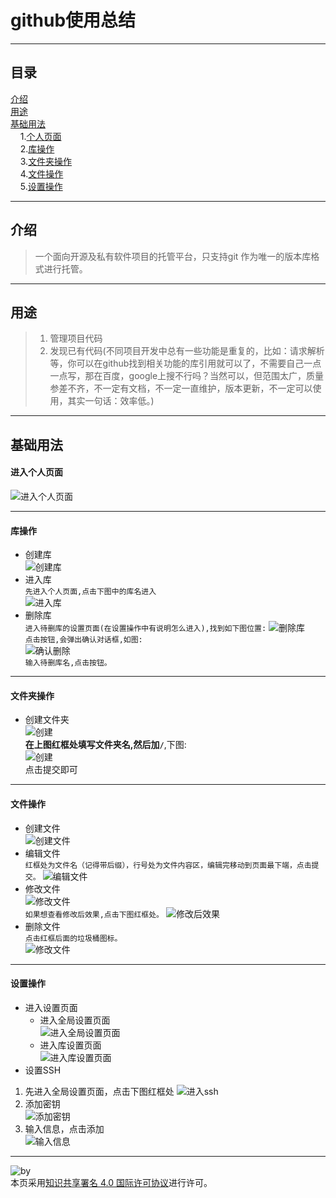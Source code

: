 # github使用总结
***
## 目录  
[介绍](https://github.com/person-0/note/blob/master/tool/Github.md#介绍)  
[用途](https://github.com/person-0/note/blob/master/tool/Github.md#用途)  
[基础用法](https://github.com/person-0/note/blob/master/tool/Github.md#基础用法)  
&nbsp;&nbsp;&nbsp;&nbsp;1.[个人页面](https://github.com/person-0/note/blob/master/tool/Github.md#进入个人页面)  
&nbsp;&nbsp;&nbsp;&nbsp;2.[库操作](https://github.com/person-0/note/blob/master/tool/Github.md#库操作)  
&nbsp;&nbsp;&nbsp;&nbsp;3.[文件夹操作](https://github.com/person-0/note/blob/master/tool/Github.md#文件夹操作)  
&nbsp;&nbsp;&nbsp;&nbsp;4.[文件操作](https://github.com/person-0/note/blob/master/tool/Github.md#文件操作)  
&nbsp;&nbsp;&nbsp;&nbsp;5.[设置操作](https://github.com/person-0/note/blob/master/tool/Github.md#设置操作)
***
## 介绍
> 一个面向开源及私有软件项目的托管平台，只支持git 作为唯一的版本库格式进行托管。
***

## 用途
> 1. 管理项目代码
> 2. 发现已有代码(不同项目开发中总有一些功能是重复的，比如：请求解析等，你可以在github找到相关功能的库引用就可以了，不需要自己一点一点写，那在百度，google上搜不行吗？当然可以，但范围太广，质量参差不齐，不一定有文档，不一定一直维护，版本更新，不一定可以使用，其实一句话：效率低。)
***

## 基础用法
#### 进入个人页面
![进入个人页面](https://github.com/person-0/images/blob/master/github/%E9%A1%B5%E9%9D%A2/%E8%BF%9B%E5%85%A5%E4%B8%AA%E4%BA%BA%E9%A1%B5%E9%9D%A2.PNG)
***
#### 库操作
- 创建库  
![创建库](https://github.com/person-0/images/blob/master/github/%E5%BA%93/%E5%88%9B%E5%BB%BA%E5%BA%93.PNG)
- 进入库  
`先进入个人页面,点击下图中的库名进入`  
![进入库](https://github.com/person-0/images/blob/master/github/%E5%BA%93/%E8%BF%9B%E5%85%A5%E5%BA%93.PNG)
- 删除库  
`进入待删库的设置页面(在设置操作中有说明怎么进入),找到如下图位置:`
![删除库](https://github.com/person-0/images/blob/master/github/%E5%BA%93/%E5%88%A0%E9%99%A4%E5%BA%93.PNG)  
`点击按钮,会弹出确认对话框,如图:`  
![确认删除](https://github.com/person-0/images/blob/master/github/%E5%BA%93/%E7%A1%AE%E8%AE%A4%E5%88%A0%E9%99%A4.PNG)  
`输入待删库名,点击按钮。`
***

#### 文件夹操作
- 创建文件夹  
![创建](https://github.com/person-0/images/blob/master/github/%E6%96%87%E4%BB%B6%E5%A4%B9/%E5%88%9B%E5%BB%BA%E6%96%87%E4%BB%B6%E5%A4%B91.PNG)  
**在上图红框处填写文件夹名,然后加`/`**,下图:  
![创建](https://github.com/person-0/images/blob/master/github/%E6%96%87%E4%BB%B6%E5%A4%B9/%E5%88%9B%E5%BB%BA%E6%96%87%E4%BB%B6%E5%A4%B92.PNG)  
点击提交即可
***

#### 文件操作
- 创建文件  
![创建文件](https://github.com/person-0/images/blob/master/github/%E6%96%87%E4%BB%B6/%E5%88%9B%E5%BB%BA%E6%96%87%E4%BB%B6.PNG)
- 编辑文件  
`红框处为文件名（记得带后缀），行号处为文件内容区，编辑完移动到页面最下端，点击提交。`
![编辑文件](https://github.com/person-0/images/blob/master/github/%E6%96%87%E4%BB%B6/%E7%BC%96%E8%BE%91%E6%96%87%E4%BB%B6.PNG)
- 修改文件  
![修改文件](https://github.com/person-0/images/blob/master/github/%E6%96%87%E4%BB%B6/%E4%BF%AE%E6%94%B9%E6%96%87%E4%BB%B6.PNG)  
`如果想查看修改后效果,点击下图红框处。`
![修改后效果](https://github.com/person-0/images/blob/master/github/%E6%96%87%E4%BB%B6/%E4%BF%AE%E6%94%B9%E5%90%8E%E6%95%88%E6%9E%9C%E6%9F%A5%E7%9C%8B.PNG)
- 删除文件  
`点击红框后面的垃圾桶图标。`  
![修改文件](https://github.com/person-0/images/blob/master/github/%E6%96%87%E4%BB%B6/%E4%BF%AE%E6%94%B9%E6%96%87%E4%BB%B6.PNG)
***

#### 设置操作
- 进入设置页面
  + 进入全局设置页面  
  ![进入全局设置页面](https://github.com/person-0/images/blob/master/github/%E9%A1%B5%E9%9D%A2/%E8%BF%9B%E5%85%A5%E5%85%A8%E5%B1%80%E8%AE%BE%E7%BD%AE%E9%A1%B5%E9%9D%A2.PNG)  
  + 进入库设置页面  
  ![进入库设置页面](https://github.com/person-0/images/blob/master/github/%E9%A1%B5%E9%9D%A2/%E8%BF%9B%E5%85%A5%E5%BA%93%E8%AE%BE%E7%BD%AE%E9%A1%B5%E9%9D%A2.PNG)
- 设置SSH  
1. 先进入全局设置页面，点击下图红框处
![进入ssh](https://github.com/person-0/images/blob/master/github/ssh/%E8%BF%9B%E5%85%A5ssh%E8%AE%BE%E7%BD%AE%E9%A1%B5%E9%9D%A2.PNG)
2. 添加密钥  
![添加密钥](https://github.com/person-0/images/blob/master/github/ssh/%E6%B7%BB%E5%8A%A0%E7%A7%98%E9%92%A5.PNG)
3. 输入信息，点击添加  
![输入信息](https://github.com/person-0/images/blob/master/github/ssh/%E8%BE%93%E5%85%A5%E5%85%AC%E9%92%A5%E4%BF%A1%E6%81%AF.PNG)
***
![by](https://licensebuttons.net/l/by/4.0/88x31.png)  
本页采用<a rel="license" href="http://creativecommons.org/licenses/by/4.0/">知识共享署名 4.0 国际许可协议</a>进行许可。

